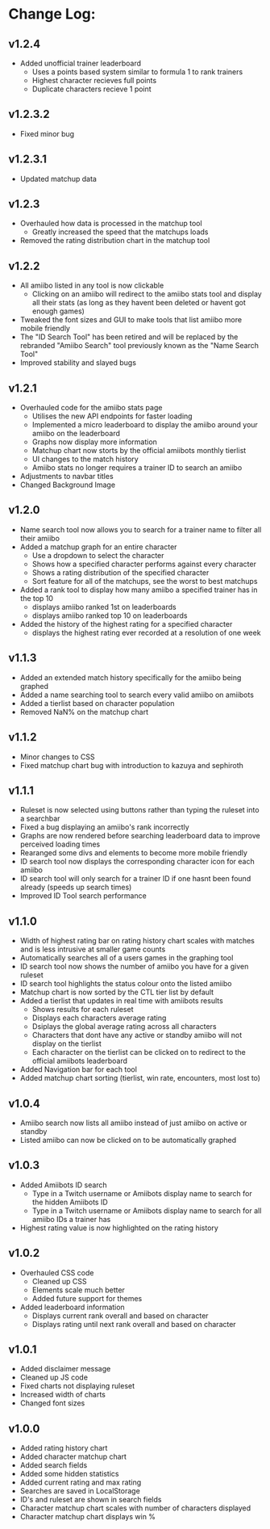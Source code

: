 # Change Log:
## v1.2.4
- Added unofficial trainer leaderboard
    - Uses a points based system similar to formula 1 to rank trainers
    - Highest character recieves full points
    - Duplicate characters recieve 1 point

## v1.2.3.2
- Fixed minor bug

## v1.2.3.1
- Updated matchup data

## v1.2.3
- Overhauled how data is processed in the matchup tool
    - Greatly increased the speed that the matchups loads
- Removed the rating distribution chart in the matchup tool

## v1.2.2
- All amiibo listed in any tool is now clickable
    - Clicking on an amiibo will redirect to the amiibo stats tool and display all their stats (as long as they havent been deleted or havent got enough games)
- Tweaked the font sizes and GUI to make tools that list amiibo more mobile friendly
- The "ID Search Tool" has been retired and will be replaced by the rebranded "Amiibo Search" tool previously known as the "Name Search Tool"
- Improved stability and slayed bugs

## v1.2.1
- Overhauled code for the amiibo stats page
    - Utilises the new API endpoints for faster loading
    - Implemented a micro leaderboard to display the amiibo around your amiibo on the leaderboard
    - Graphs now display more information
    - Matchup chart now storts by the official amiibots monthly tierlist
    - UI changes to the match history
    - Amiibo stats no longer requires a trainer ID to search an amiibo
- Adjustments to navbar titles
- Changed Background Image

## v1.2.0
- Name search tool now allows you to search for a trainer name to filter all their amiibo
- Added a matchup graph for an entire character
    - Use a dropdown to select the character
    - Shows how a specified character performs against every character
    - Shows a rating distribution of the specified character
    - Sort feature for all of the matchups, see the worst to best matchups
- Added a rank tool to display how many amiibo a specified trainer has in the top 10
    - displays amiibo ranked 1st on leaderboards
    - displays amiibo ranked top 10 on leaderboards
- Added the history of the highest rating for a specified character
    - displays the highest rating ever recorded at a resolution of one week

## v1.1.3
- Added an extended match history specifically for the amiibo being graphed
- Added a name searching tool to search every valid amiibo on amiibots
- Added a tierlist based on character population
- Removed NaN% on the matchup chart

## v1.1.2
- Minor changes to CSS
- Fixed matchup chart bug with introduction to kazuya and sephiroth

## v1.1.1
- Ruleset is now selected using buttons rather than typing the ruleset into a searchbar
- Fixed a bug displaying an amiibo's rank incorrectly
- Graphs are now rendered before searching leaderboard data to improve perceived loading times
- Rearanged some divs and elements to become more mobile friendly
- ID search tool now displays the corresponding character icon for each amiibo
- ID search tool will only search for a trainer ID if one hasnt been found already (speeds up search times)
- Improved ID Tool search performance

## v1.1.0
- Width of highest rating bar on rating history chart scales with matches and is less intrusive at smaller game counts
- Automatically searches all of a users games in the graphing tool
- ID search tool now shows the number of amiibo you have for a given ruleset
- ID search tool highlights the status colour onto the listed amiibo
- Matchup chart is now sorted by the CTL tier list by default
- Added a tierlist that updates in real time with amiibots results
    - Shows results for each ruleset
    - Displays each characters average rating
    - Dsiplays the global average rating across all characters
    - Characters that dont have any active or standby amiibo will not display on the tierlist
    - Each character on the tierlist can be clicked on to redirect to the official amiibots leaderboard
- Added Navigation bar for each tool
- Added matchup chart sorting (tierlist, win rate, encounters, most lost to)

## v1.0.4
- Amiibo search now lists all amiibo instead of just amiibo on active or standby
- Listed amiibo can now be clicked on to be automatically graphed 

## v1.0.3
- Added Amiibots ID search
    - Type in a Twitch username or Amiibots display name to search for the hidden Amiibots ID
    - Type in a Twitch username or Amiibots display name to search for all amiibo IDs a trainer has
- Highest rating value is now highlighted on the rating history

## v1.0.2
- Overhauled CSS code
    - Cleaned up CSS
    - Elements scale much better
    - Added future support for themes
- Added leaderboard information
    - Displays current rank overall and based on character
    - Displays rating until next rank overall and based on character

## v1.0.1
- Added disclaimer message
- Cleaned up JS code
- Fixed charts not displaying ruleset
- Increased width of charts
- Changed font sizes

## v1.0.0
- Added rating history chart
- Added character matchup chart
- Added search fields
- Added some hidden statistics
- Added current rating and max rating
- Searches are saved in LocalStorage
- ID's and ruleset are shown in search fields
- Character matchup chart scales with number of characters displayed
- Character matchup chart displays win %
